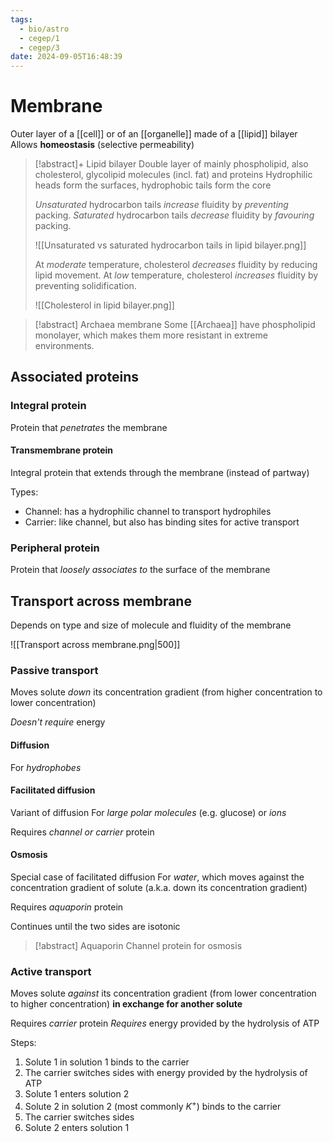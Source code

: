 ```yaml
---
tags:
  - bio/astro
  - cegep/1
  - cegep/3
date: 2024-09-05T16:48:39
---
```


# Membrane

Outer layer of a [[cell]] or of an [[organelle]] made of a [[lipid]] bilayer
Allows **homeostasis** (selective permeability)

> [!abstract]+ Lipid bilayer
> Double layer of mainly phospholipid, also cholesterol, glycolipid molecules (incl. fat) and proteins
> Hydrophilic heads form the surfaces, hydrophobic tails form the core
> 
> *Unsaturated* hydrocarbon tails *increase* fluidity by *preventing* packing.
> *Saturated* hydrocarbon tails *decrease* fluidity by *favouring* packing.
> 
> ![[Unsaturated vs saturated hydrocarbon tails in lipid bilayer.png]]
> 
> At *moderate* temperature, cholesterol *decreases* fluidity by reducing lipid movement.
> At *low* temperature, cholesterol *increases* fluidity by preventing solidification.
> 
> ![[Cholesterol in lipid bilayer.png]]

> [!abstract] Archaea membrane
> Some [[Archaea]] have phospholipid monolayer, which makes them more resistant in extreme environments. 

## Associated proteins

### Integral protein

Protein that *penetrates* the membrane

#### Transmembrane protein

Integral protein that extends through the membrane (instead of partway)

Types:

- Channel: has a hydrophilic channel to transport hydrophiles
- Carrier: like channel, but also has binding sites for active transport

### Peripheral protein

Protein that *loosely associates to* the surface of the membrane

## Transport across membrane

Depends on type and size of molecule and fluidity of the membrane

![[Transport across membrane.png|500]]

### Passive transport

Moves solute *down* its concentration gradient (from higher concentration to lower concentration)

*Doesn't require* energy

#### Diffusion

For *hydrophobes*

#### Facilitated diffusion

Variant of diffusion
For *large polar molecules* (e.g. glucose) or *ions*

Requires *channel or carrier* protein

#### Osmosis

Special case of facilitated diffusion
For *water*, which moves against the concentration gradient of solute (a.k.a. down its concentration gradient)

Requires *aquaporin* protein

Continues until the two sides are isotonic

> [!abstract] Aquaporin
> Channel protein for osmosis

### Active transport

Moves solute *against* its concentration gradient (from lower concentration to higher concentration) **in exchange for another solute**

Requires *carrier* protein
*Requires* energy provided by the hydrolysis of ATP

Steps:

1. Solute 1 in solution 1 binds to the carrier
2. The carrier switches sides with energy provided by the hydrolysis of ATP
3. Solute 1 enters solution 2
4. Solute 2 in solution 2 (most commonly $K^+$) binds to the carrier
5. The carrier switches sides
6. Solute 2 enters solution 1